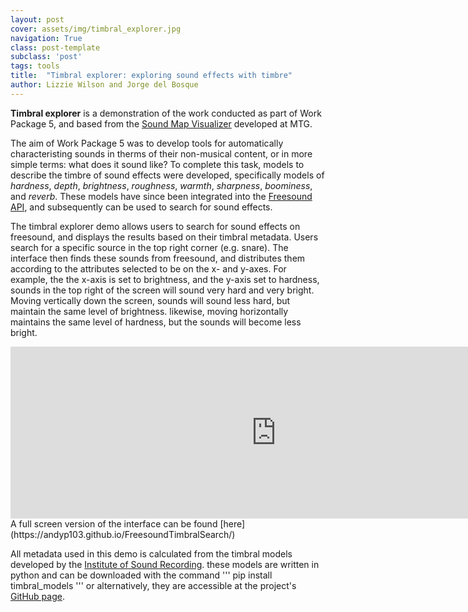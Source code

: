 ```yaml
---
layout: post
cover: assets/img/timbral_explorer.jpg
navigation: True
class: post-template
subclass: 'post'
tags: tools
title:  "Timbral explorer: exploring sound effects with timbre"
author: Lizzie Wilson and Jorge del Bosque
---
```


**Timbral explorer** is a demonstration of the work conducted as part of Work Package 5, and based from the [Sound Map Visualizer](https://labs.freesound.org/apps/freesound-explorer.html) developed at MTG.  

The aim of Work Package 5 was to develop tools for automatically characteristing sounds in therms of their non-musical content, or in more simple terms: what does it sound like?  To complete this task, models to describe the timbre of sound effects were developed, specifically models of *hardness*, *depth*, *brightness*, *roughness*, *warmth*, *sharpness*, *boominess*, and *reverb*.  These models have since been integrated into the [Freesound API](https://www.audiocommons.org/2017/08/01/freesound-api.html), and subsequently can be used to search for sound effects.

The timbral explorer demo allows users to search for sound effects on freesound, and displays the results based on their timbral metadata. Users search for a specific source in the top right corner (e.g. snare).  The interface then finds these sounds from freesound, and distributes them according to the attributes selected to be on the x- and y-axes.  For example, the the x-axis is set to brightness, and the y-axis set to hardness, sounds in the top right of the screen will sound very hard and very bright.  Moving vertically down the screen, sounds will sound less hard, but maintain the same level of brightness. likewise, moving horizontally maintains the same level of hardness, but the sounds will become less bright.

<iframe frameborder="0" scrolling="no" src="https://andyp103.github.io/FreesoundTimbralSearch/" width="850" height="275"></iframe>
A full screen version of the interface can be found [here](https://andyp103.github.io/FreesoundTimbralSearch/)

All metadata used in this demo is calculated from the timbral models developed by the [Institute of Sound Recording](http://www.iosr.uk/AudioCommons/).  these models are written in python and can be downloaded with the command 
''' 
pip install timbral_models
'''
or alternatively, they are accessible at the project's [GitHub page](https://github.com/AudioCommons/timbral_models).  

